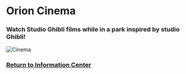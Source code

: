 # Orion Cinema
### Watch Studio Ghibli films while in a park inspired by studio Ghibli!
![Cinema]()
### [Return to Information Center](https://github.com/mollyjones2023/ghibli-simulacrum/blob/main/2-ghibli-grand-warehouse/warehouse.md)
